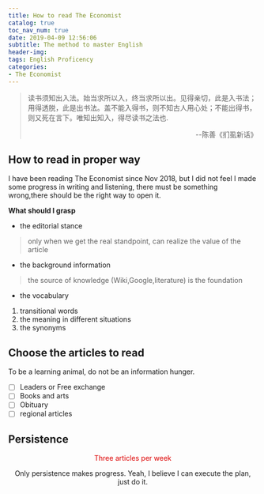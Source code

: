 ```yaml
---
title: How to read The Economist
catalog: true
toc_nav_num: true
date: 2019-04-09 12:56:06
subtitle: The method to master English
header-img: 
tags: English Proficency
categories:
- The Economist
---
```


> 读书须知出入法。始当求所以入，终当求所以出。见得亲切，此是入书法；用得透脱，此是出书法。盖不能入得书，则不知古人用心处；不能出得书，则又死在言下。唯知出知入，得尽读书之法也.  
> <p align="right">--陈善《扪虱新话》</p>

## How to read in proper way
I have been reading The Economist since Nov 2018, but I did not feel I made some progress in writing and listening, there must be something wrong,there should be the right way to open it.  

**What should I grasp**

  * the editorial stance  
 > only when we get the real standpoint, can realize the value of the article
  * the background information  
  > the source of knowledge (Wiki,Google,literature) is the foundation   
  * the vocabulary  
  1. transitional words
  2. the meaning in different situations
  3. the synonyms
  
## Choose the articles to read
To be a learning animal, do not be an information hunger.
- [ ] Leaders or Free exchange
- [ ] Books and arts
- [ ] Obituary
- [ ] regional articles

## Persistence
<center><font color="#dd0000">Three articles per week</font><br /><center>

Only persistence makes progress. Yeah, I believe I can execute the plan, just do it.
